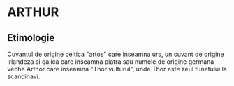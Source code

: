 # ARTHUR

## Etimologie

Cuvantul de origine celtica "artos" care inseamna urs, un cuvant de origine irlandeza si galica care inseamna piatra sau numele de origine germana veche Arthor care inseamna "Thor vulturul", unde Thor este zeul tunetului la scandinavi.